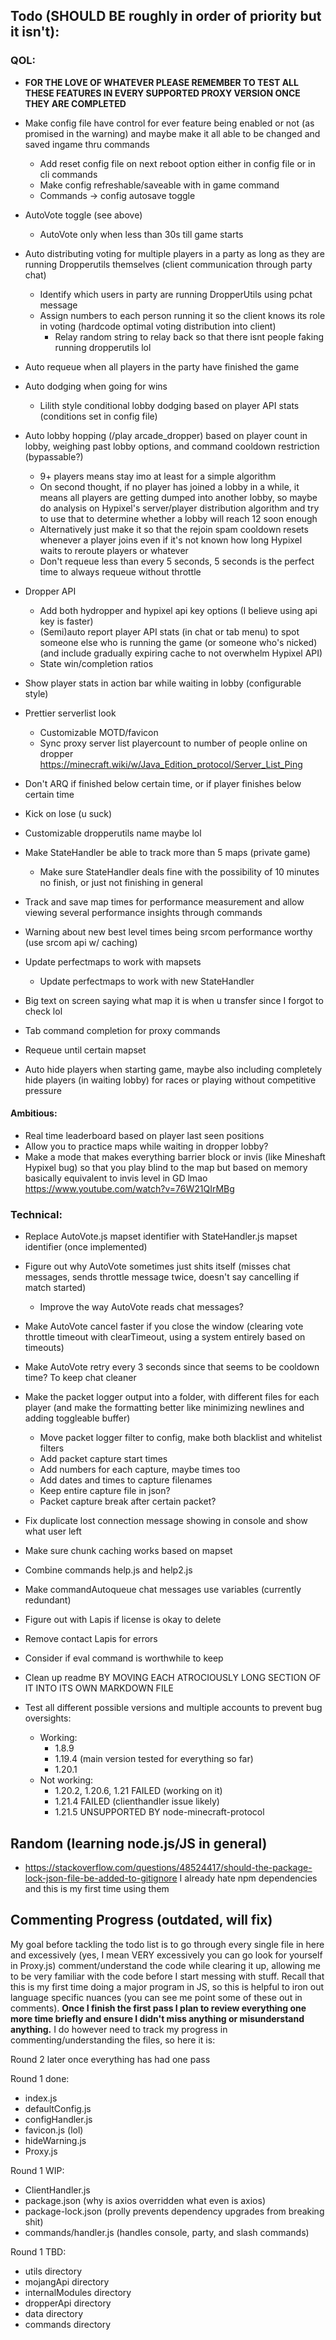 ## Todo (SHOULD BE roughly in order of priority but it isn't):
### QOL:
- <strong>FOR THE LOVE OF WHATEVER PLEASE REMEMBER TO TEST ALL THESE FEATURES IN EVERY SUPPORTED PROXY VERSION ONCE THEY ARE COMPLETED</strong>


- Make config file have control for ever feature being enabled or not (as promised in the warning) and maybe make it all able to be changed and saved ingame thru commands
  - Add reset config file on next reboot option either in config file or in cli commands
  - Make config refreshable/saveable with in game command
  - Commands -> config autosave toggle


- AutoVote toggle (see above)
  - AutoVote only when less than 30s till game starts


- Auto distributing voting for multiple players in a party as long as they are running Dropperutils themselves (client communication through party chat)
  - Identify which users in party are running DropperUtils using pchat message
  - Assign numbers to each person running it so the client knows its role in voting (hardcode optimal voting distribution into client)
    - Relay random string to relay back so that there isnt people faking running dropperutils lol


- Auto requeue when all players in the party have finished the game
- Auto dodging when going for wins
  - Lilith style conditional lobby dodging based on player API stats (conditions set in config file)


- Auto lobby hopping (/play arcade_dropper) based on player count in lobby, weighing past lobby options, and command cooldown restriction (bypassable?)
  - 9+ players means stay imo at least for a simple algorithm
  - On second thought, if no player has joined a lobby in a while, it means all players are getting dumped into another lobby, so maybe do analysis on Hypixel's server/player distribution algorithm and try to use that to determine whether a lobby will reach 12 soon enough
  - Alternatively just make it so that the rejoin spam cooldown resets whenever a player joins even if it's not known how long Hypixel waits to reroute players or whatever
  - Don't requeue less than every 5 seconds, 5 seconds is the perfect time to always requeue without throttle


- Dropper API
  - Add both hydropper and hypixel api key options (I believe using api key is faster)
  - (Semi)auto report player API stats (in chat or tab menu) to spot someone else who is running the game (or someone who's nicked) (and include gradually expiring cache to not overwhelm Hypixel API)
  - State win/completion ratios


- Show player stats in action bar while waiting in lobby (configurable style)


- Prettier serverlist look
  - Customizable MOTD/favicon
  - Sync proxy server list playercount to number of people online on dropper https://minecraft.wiki/w/Java_Edition_protocol/Server_List_Ping


- Don't ARQ if finished below certain time, or if player finishes below certain time


- Kick on lose (u suck)


- Customizable dropperutils name maybe lol


- Make StateHandler be able to track more than 5 maps (private game)
  - Make sure StateHandler deals fine with the possibility of 10 minutes no finish, or just not finishing in general


- Track and save map times for performance measurement and allow viewing several performance insights through commands


- Warning about new best level times being srcom performance worthy (use srcom api w/ caching)


- Update perfectmaps to work with mapsets
  - Update perfectmaps to work with new StateHandler


- Big text on screen saying what map it is when u transfer since I forgot to check lol


- Tab command completion for proxy commands


- Requeue until certain mapset


- Auto hide players when starting game, maybe also including completely hide players (in waiting lobby) for races or playing without competitive pressure 

#### Ambitious:
- Real time leaderboard based on player last seen positions
- Allow you to practice maps while waiting in dropper lobby?
- Make a mode that makes everything barrier block or invis (like Mineshaft Hypixel bug) so that you play blind to the map but based on memory basically equivalent to invis level in GD lmao https://www.youtube.com/watch?v=76W21QIrMBg



### Technical:
- Replace AutoVote.js mapset identifier with StateHandler.js mapset identifier (once implemented)
- Figure out why AutoVote sometimes just shits itself (misses chat messages, sends throttle message twice, doesn't say cancelling if match started)
  - Improve the way AutoVote reads chat messages?
- Make AutoVote cancel faster if you close the window (clearing vote throttle timeout with clearTimeout, using a system entirely based on timeouts)
- Make AutoVote retry every 3 seconds since that seems to be cooldown time? To keep chat cleaner


- Make the packet logger output into a folder, with different files for each player (and make the formatting better like minimizing newlines and adding toggleable buffer)
  - Move packet logger filter to config, make both blacklist and whitelist filters
  - Add packet capture start times
  - Add numbers for each capture, maybe times too
  - Add dates and times to capture filenames
  - Keep entire capture file in json?
  - Packet capture break after certain packet?


- Fix duplicate lost connection message showing in console and show what user left


- Make sure chunk caching works based on mapset


- Combine commands help.js and help2.js


- Make commandAutoqueue chat messages use variables (currently redundant)


- Figure out with Lapis if license is okay to delete


- Remove contact Lapis for errors


- Consider if eval command is worthwhile to keep


- Clean up readme BY MOVING EACH ATROCIOUSLY LONG SECTION OF IT INTO ITS OWN MARKDOWN FILE 

  
- Test all different possible versions and multiple accounts to prevent bug oversights:
  - Working:
    - 1.8.9
    - 1.19.4 (main version tested for everything so far)
    - 1.20.1
  - Not working:
    - 1.20.2, 1.20.6, 1.21 FAILED (working on it)
    - 1.21.4 FAILED (clienthandler issue likely)
    - 1.21.5 UNSUPPORTED BY node-minecraft-protocol
















## Random (learning node.js/JS in general)
- https://stackoverflow.com/questions/48524417/should-the-package-lock-json-file-be-added-to-gitignore I already hate npm dependencies and this is my first time using them


## Commenting Progress (outdated, will fix)
My goal before tackling the todo list is to go through every single file in here and excessively (yes, I mean VERY excessively you can go look for yourself in Proxy.js) comment/understand the code while clearing it up, allowing me to be very familiar with the code before I start messing with stuff. Recall that this is my first time doing a major program in JS, so this is helpful to iron out language specific nuances (you can see me point some of these out in comments). <strong>Once I finish the first pass I plan to review everything one more time briefly and ensure I didn't miss anything or misunderstand anything.</strong> I do however need to track my progress in commenting/understanding the files, so here it is:

Round 2 later once everything has had one pass

Round 1 done:
- index.js
- defaultConfig.js
- configHandler.js
- favicon.js (lol)
- hideWarning.js
- Proxy.js

Round 1 WIP:
- ClientHandler.js
- package.json (why is axios overridden what even is axios)
- package-lock.json (prolly prevents dependency upgrades from breaking shit)
- commands/handler.js (handles console, party, and slash commands)

Round 1 TBD:
- utils directory
- mojangApi directory
- internalModules directory
- dropperApi directory
- data directory
- commands directory
